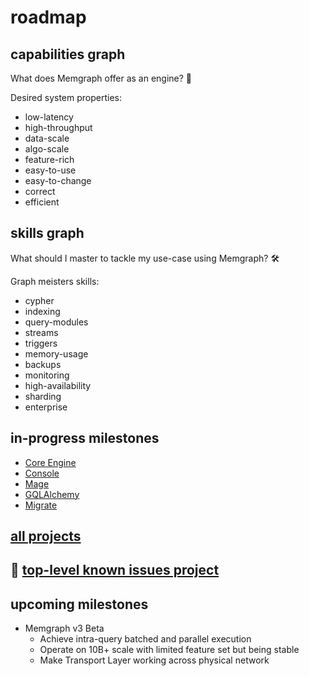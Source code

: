 # roadmap

## capabilities graph

What does Memgraph offer as an engine? 🤔

Desired system properties:
  * low-latency
  * high-throughput
  * data-scale
  * algo-scale
  * feature-rich
  * easy-to-use
  * easy-to-change
  * correct
  * efficient

## skills graph

What should I master to tackle my use-case using Memgraph? 🛠

Graph meisters skills:
  * cypher
  * indexing
  * query-modules
  * streams
  * triggers
  * memory-usage
  * backups
  * monitoring
  * high-availability
  * sharding
  * enterprise

## in-progress milestones

* [Core Engine](https://github.com/memgraph/memgraph/milestones)
* [Console](https://github.com/memgraph/mgconsole/milestones)
* [Mage](https://github.com/memgraph/mage/milestones)
* [GQLAlchemy](https://github.com/memgraph/gqlalchemy/milestones)
* [Migrate](https://github.com/memgraph/mgmigrate/milestones)

## [all projects](https://github.com/orgs/memgraph/projects)

## 🚧 [top-level known issues project](https://github.com/orgs/memgraph/projects/12)

## upcoming milestones

* Memgraph v3 Beta
  * Achieve intra-query batched and parallel execution
  * Operate on 10B+ scale with limited feature set but being stable
  * Make Transport Layer working across physical network
